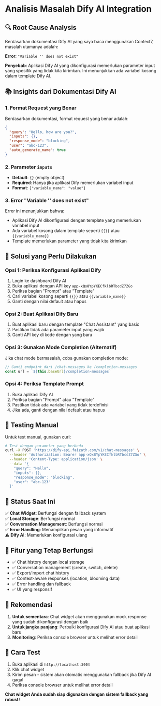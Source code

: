 # Analisis Masalah Dify AI Integration

## 🔍 **Root Cause Analysis**

Berdasarkan dokumentasi Dify AI yang saya baca menggunakan Context7, masalah utamanya adalah:

**Error**: `"Variable '' does not exist"`

**Penyebab**: Aplikasi Dify AI yang dikonfigurasi memerlukan parameter input yang spesifik yang tidak kita kirimkan. Ini menunjukkan ada variabel kosong dalam template Dify AI.

## 📚 **Insights dari Dokumentasi Dify AI**

### **1. Format Request yang Benar**
Berdasarkan dokumentasi, format request yang benar adalah:

```json
{
  "query": "Hello, how are you?",
  "inputs": {},
  "response_mode": "blocking",
  "user": "abc-123",
  "auto_generate_name": true
}
```

### **2. Parameter `inputs`**
- **Default**: `{}` (empty object)
- **Required**: Hanya jika aplikasi Dify memerlukan variabel input
- **Format**: `{"variable_name": "value"}`

### **3. Error "Variable '' does not exist"**
Error ini menunjukkan bahwa:
- Aplikasi Dify AI dikonfigurasi dengan template yang memerlukan variabel input
- Ada variabel kosong dalam template seperti `{{}}` atau `{{variable_name}}`
- Template memerlukan parameter yang tidak kita kirimkan

## 🔧 **Solusi yang Perlu Dilakukan**

### **Opsi 1: Periksa Konfigurasi Aplikasi Dify**
1. Login ke dashboard Dify AI
2. Buka aplikasi dengan API key `app-xQx8YpYKECfklbRTbcdZ7ZGo`
3. Periksa bagian "Prompt" atau "Template"
4. Cari variabel kosong seperti `{{}}` atau `{{variable_name}}`
5. Ganti dengan nilai default atau hapus

### **Opsi 2: Buat Aplikasi Dify Baru**
1. Buat aplikasi baru dengan template "Chat Assistant" yang basic
2. Pastikan tidak ada parameter input yang wajib
3. Ganti API key di kode dengan yang baru

### **Opsi 3: Gunakan Mode Completion (Alternatif)**
Jika chat mode bermasalah, coba gunakan completion mode:

```typescript
// Ganti endpoint dari /chat-messages ke /completion-messages
const url = `${this.baseUrl}/completion-messages`
```

### **Opsi 4: Periksa Template Prompt**
1. Buka aplikasi Dify AI
2. Periksa bagian "Prompt" atau "Template"
3. Pastikan tidak ada variabel yang tidak terdefinisi
4. Jika ada, ganti dengan nilai default atau hapus

## 🧪 **Testing Manual**

Untuk test manual, gunakan curl:

```bash
# Test dengan parameter yang berbeda
curl -X POST 'https://dify-api.faizath.com/v1/chat-messages' \
  --header 'Authorization: Bearer app-xQx8YpYKECfklbRTbcdZ7ZGo' \
  --header 'Content-Type: application/json' \
  --data '{
    "query": "Hello",
    "inputs": {},
    "response_mode": "blocking",
    "user": "abc-123"
  }'
```

## 📱 **Status Saat Ini**

✅ **Chat Widget**: Berfungsi dengan fallback system  
✅ **Local Storage**: Berfungsi normal  
✅ **Conversation Management**: Berfungsi normal  
✅ **Error Handling**: Menampilkan pesan yang informatif  
⚠️ **Dify AI**: Memerlukan konfigurasi ulang  

## 🎯 **Fitur yang Tetap Berfungsi**

- ✅ Chat history dengan local storage
- ✅ Conversation management (create, switch, delete)
- ✅ Export/import chat history
- ✅ Context-aware responses (location, blooming data)
- ✅ Error handling dan fallback
- ✅ UI yang responsif

## 🚀 **Rekomendasi**

1. **Untuk sementara**: Chat widget akan menggunakan mock response yang sudah dikonfigurasi dengan baik
2. **Untuk jangka panjang**: Perbaiki konfigurasi Dify AI atau buat aplikasi baru
3. **Monitoring**: Periksa console browser untuk melihat error detail

## 🔄 **Cara Test**

1. Buka aplikasi di `http://localhost:3004`
2. Klik chat widget
3. Kirim pesan - sistem akan otomatis menggunakan fallback jika Dify AI gagal
4. Periksa console browser untuk melihat error detail

**Chat widget Anda sudah siap digunakan dengan sistem fallback yang robust!**
